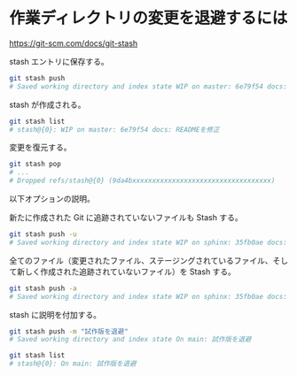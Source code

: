 # 作業ディレクトリの変更を退避するには

https://git-scm.com/docs/git-stash

stash エントリに保存する。

```bash
git stash push
# Saved working directory and index state WIP on master: 6e79f54 docs: READMEを修正
```

stash が作成される。

```bash
git stash list
# stash@{0}: WIP on master: 6e79f54 docs: READMEを修正
```

変更を復元する。

```bash
git stash pop
# ...
# Dropped refs/stash@{0} (9da4bxxxxxxxxxxxxxxxxxxxxxxxxxxxxxxxxxxx)
```

以下オプションの説明。

新たに作成された Git に追跡されていないファイルも Stash する。

```bash
git stash push -u
# Saved working directory and index state WIP on sphinx: 35fb0ae docs: docstringの記述を追加
```

全てのファイル（変更されたファイル、ステージングされているファイル、そして新しく作成された追跡されていないファイル）を Stash する。

```bash
git stash push -a
# Saved working directory and index state WIP on sphinx: 35fb0ae docs: docstringの記述を追加
```

stash に説明を付加する。

```bash
git stash push -m "試作版を退避"
# Saved working directory and index state On main: 試作版を退避
```

```bash
git stash list
# stash@{0}: On main: 試作版を退避
```
